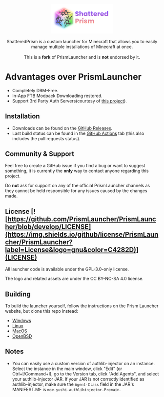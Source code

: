 <p align="center">
<picture>
  <source media="(prefers-color-scheme: dark)" srcset="/program_info/shatteredprism-header.svg">
  <source media="(prefers-color-scheme: light)" srcset="/program_info/shatteredprism-header.svg">
  <img alt="ShatteredPrism" src="/program_info/shatteredprism-header.svg" width="40%">
</picture>
</p>

<p align="center">
  ShatteredPrism is a custom launcher for Minecraft that allows you to easily manage multiple installations of Minecraft at once.<br />
  <br />This is a <b>fork</b> of PrismLauncher and is <b>not</b> endorsed by it.
</p>

# Advantages over PrismLauncher

- Completely DRM-Free.
- In-App FTB Modpack Downloading restored.
- Support 3rd Party Auth Servers(courtesy of [this project](https://github.com/fn2006/PollyMC/)).


## Installation

- Downloads can be found on the [GitHub Releases](https://github.com/LunaisLazier/ShatteredPrism/releases).
- Last build status can be found in the [GitHub Actions](https://github.com/LunaisLazier/ShatteredPrism/actions) tab (this also includes the pull requests status).

## Community & Support

Feel free to create a GitHub issue if you find a bug or want to suggest something, it is currently the **only** way to contact anyone regarding this project.

Do **not** ask for support on any of the official PrismLauncher channels as they cannot be held responsible for any issues caused by the changes made.


## License [![https://github.com/PrismLauncher/PrismLauncher/blob/develop/LICENSE](https://img.shields.io/github/license/PrismLauncher/PrismLauncher?label=License&logo=gnu&color=C4282D)](LICENSE)

All launcher code is available under the GPL-3.0-only license.

The logo and related assets are under the CC BY-NC-SA 4.0 license.

## Building

To build the launcher yourself, follow the instructions on the Prism Launcher website, but clone this repo instead:

- [Windows](https://prismlauncher.org/wiki/development/build-instructions/windows/)
- [Linux](https://prismlauncher.org/wiki/development/build-instructions/linux/)
- [MacOS](https://prismlauncher.org/wiki/development/build-instructions/macos/)
- [OpenBSD](https://prismlauncher.org/wiki/development/build-instructions/openbsd/)

## Notes

- You can easily use a custom version of authlib-injector on an instance. Select the instance in the main window, click "Edit" (or Ctrl+I/Command+I), go to the Version tab, click "Add Agents", and select your authlib-injector JAR. If your JAR is not correctly identified as authlib-injector, make sure the `Agent-Class` field in the JAR's MANIFEST.MF is `moe.yushi.authlibinjector.Premain`.
